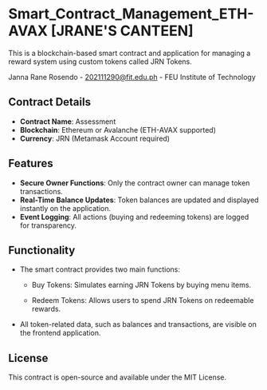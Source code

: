 # Smart_Contract_Management_ETH-AVAX [JRANE'S CANTEEN]
This is a blockchain-based smart contract and application for managing a reward system using custom tokens called JRN Tokens.

Janna Rane Rosendo - 202111290@fit.edu.ph - FEU Institute of Technology

## Contract Details
- **Contract Name**: Assessment
- **Blockchain**: Ethereum or Avalanche (ETH-AVAX supported)
- **Currency**: JRN (Metamask Account required)

## Features
- **Secure Owner Functions**: Only the contract owner can manage token transactions.
- **Real-Time Balance Updates**: Token balances are updated and displayed instantly on the application.
- **Event Logging**: All actions (buying and redeeming tokens) are logged for transparency.

## Functionality
- The smart contract provides two main functions:
  
  - Buy Tokens: Simulates earning JRN Tokens by buying menu items.
  
  - Redeem Tokens: Allows users to spend JRN Tokens on redeemable rewards.

- All token-related data, such as balances and transactions, are visible on the frontend application.

## License
This contract is open-source and available under the MIT License.
